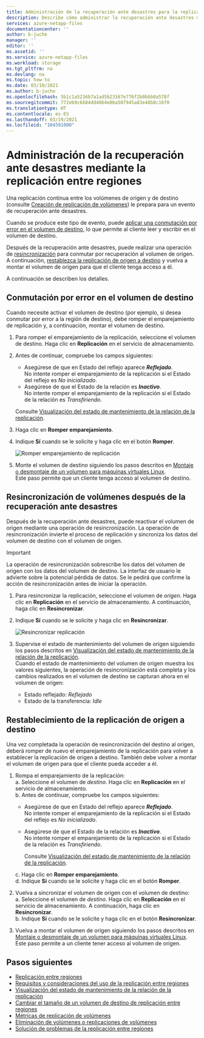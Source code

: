 ```yaml
---
title: Administración de la recuperación ante desastres para la replicación entre regiones de Azure NetApp Files | Microsoft Docs
description: Describe cómo administrar la recuperación ante desastres mediante la replicación entre regiones de Azure NetApp Files.
services: azure-netapp-files
documentationcenter: ''
author: b-juche
manager: ''
editor: ''
ms.assetid: ''
ms.service: azure-netapp-files
ms.workload: storage
ms.tgt_pltfrm: na
ms.devlang: na
ms.topic: how-to
ms.date: 03/10/2021
ms.author: b-juche
ms.openlocfilehash: 5b1c1a5216b7a1ad5b23167e776f2b0bbb0a578f
ms.sourcegitcommit: 772eb9c6684dd4864e0ba507945a83e48b8c16f0
ms.translationtype: HT
ms.contentlocale: es-ES
ms.lasthandoff: 03/19/2021
ms.locfileid: "104591000"
---
```

# <a name="manage-disaster-recovery-using-cross-region-replication"></a>Administración de la recuperación ante desastres mediante la replicación entre regiones 

Una replicación continua entre los volúmenes de origen y de destino (consulte [Creación de replicación de volúmenes](cross-region-replication-create-peering.md)) le prepara para un evento de recuperación ante desastres. 

Cuando se produce este tipo de evento, puede [aplicar una conmutación por error en el volumen de destino](#fail-over-to-destination-volume), lo que permite al cliente leer y escribir en el volumen de destino. 

Después de la recuperación ante desastres, puede realizar una operación de [resincronización](#resync-replication) para conmutar por recuperación al volumen de origen. A continuación, [restablezca la replicación de origen a destino](#reestablish-source-to-destination-replication) y vuelva a montar el volumen de origen para que el cliente tenga acceso a él. 

A continuación se describen los detalles. 

## <a name="fail-over-to-destination-volume"></a>Conmutación por error en el volumen de destino

Cuando necesite activar el volumen de destino (por ejemplo, si desea conmutar por error a la región de destino), debe romper el emparejamiento de replicación y, a continuación, montar el volumen de destino.  

1. Para romper el emparejamiento de la replicación, seleccione el volumen de destino. Haga clic en **Replicación** en el servicio de almacenamiento.  

2.  Antes de continuar, compruebe los campos siguientes:  
    * Asegúrese de que en Estado del reflejo aparece ***Reflejado***.   
        No intente romper el emparejamiento de la replicación si el Estado del reflejo es *No inicializado*.
    * Asegúrese de que el Estado de la relación es ***Inactivo***.   
        No intente romper el emparejamiento de la replicación si el Estado de la relación es *Transfiriendo*.   

    Consulte [Visualización del estado de mantenimiento de la relación de la replicación](cross-region-replication-display-health-status.md). 

3.  Haga clic en **Romper emparejamiento**.  

4.  Indique **Sí** cuando se le solicite y haga clic en el botón **Romper**. 

    ![Romper emparejamiento de replicación](../media/azure-netapp-files/cross-region-replication-break-replication-peering.png)

5.  Monte el volumen de destino siguiendo los pasos descritos en [Montaje o desmontaje de un volumen para máquinas virtuales Linux](azure-netapp-files-mount-unmount-volumes-for-virtual-machines.md).   
    Este paso permite que un cliente tenga acceso al volumen de destino.

## <a name="resync-volumes-after-disaster-recovery"></a><a name="resync-replication"></a>Resincronización de volúmenes después de la recuperación ante desastres

Después de la recuperación ante desastres, puede reactivar el volumen de origen mediante una operación de resincronización.  La operación de resincronización invierte el proceso de replicación y sincroniza los datos del volumen de destino con el volumen de origen.  

> [!IMPORTANT] 
> La operación de resincronización sobrescribe los datos del volumen de origen con los datos del volumen de destino.  La interfaz de usuario le advierte sobre la potencial pérdida de datos. Se le pedirá que confirme la acción de resincronización antes de iniciar la operación.

1. Para resincronizar la replicación, seleccione el volumen de *origen*. Haga clic en **Replicación** en el servicio de almacenamiento. A continuación, haga clic en **Resincronizar**.  

2. Indique **Sí** cuando se le solicite y haga clic en **Resincronizar**. 
 
    ![Resincronizar replicación](../media/azure-netapp-files/cross-region-replication-resync-replication.png)

3. Supervise el estado de mantenimiento del volumen de origen siguiendo los pasos descritos en [Visualización del estado de mantenimiento de la relación de la replicación](cross-region-replication-display-health-status.md).   
    Cuando el estado de mantenimiento del volumen de origen muestra los valores siguientes, la operación de resincronización está completa y los cambios realizados en el volumen de destino se capturan ahora en el volumen de origen:   

    * Estado reflejado: *Reflejado*  
    * Estado de la transferencia: *Idle*  

## <a name="reestablish-source-to-destination-replication"></a>Restablecimiento de la replicación de origen a destino

Una vez completada la operación de resincronización del destino al origen, deberá romper de nuevo el emparejamiento de la replicación para volver a establecer la replicación de origen a destino. También debe volver a montar el volumen de origen para que el cliente pueda acceder a él.  

1. Rompa el emparejamiento de la replicación:  
    a. Seleccione el volumen de *destino*. Haga clic en **Replicación** en el servicio de almacenamiento.  
    b. Antes de continuar, compruebe los campos siguientes:   
    * Asegúrese de que en Estado del reflejo aparece ***Reflejado***.   
    No intente romper el emparejamiento de la replicación si el Estado del reflejo es *No inicializado*.  
    * Asegúrese de que el Estado de la relación es ***Inactivo***.   
    No intente romper el emparejamiento de la replicación si el Estado de la relación es *Transfiriendo*.    

        Consulte [Visualización del estado de mantenimiento de la relación de la replicación](cross-region-replication-display-health-status.md). 

    c. Haga clic en **Romper emparejamiento**.   
    d. Indique **Sí** cuando se le solicite y haga clic en el botón **Romper**.  

2. Vuelva a sincronizar el volumen de origen con el volumen de destino:  
    a. Seleccione el volumen de *destino*. Haga clic en **Replicación** en el servicio de almacenamiento. A continuación, haga clic en **Resincronizar**.   
    b. Indique **Sí** cuando se le solicite y haga clic en el botón **Resincronizar**.

3. Vuelva a montar el volumen de origen siguiendo los pasos descritos en [Montaje o desmontaje de un volumen para máquinas virtuales Linux](azure-netapp-files-mount-unmount-volumes-for-virtual-machines.md).  
    Este paso permite a un cliente tener acceso al volumen de origen.

## <a name="next-steps"></a>Pasos siguientes  

* [Replicación entre regiones](cross-region-replication-introduction.md)
* [Requisitos y consideraciones del uso de la replicación entre regiones](cross-region-replication-requirements-considerations.md)
* [Visualización del estado de mantenimiento de la relación de la replicación](cross-region-replication-display-health-status.md)
* [Cambiar el tamaño de un volumen de destino de replicación entre regiones](azure-netapp-files-resize-capacity-pools-or-volumes.md#resize-a-cross-region-replication-destination-volume)
* [Métricas de replicación de volúmenes](azure-netapp-files-metrics.md#replication)
* [Eliminación de volúmenes o replicaciones de volúmenes](cross-region-replication-delete.md)
* [Solución de problemas de la replicación entre regiones](troubleshoot-cross-region-replication.md)

